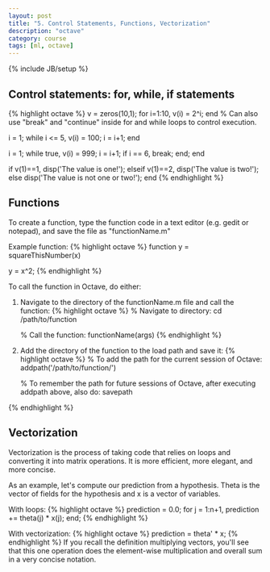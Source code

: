 ```yaml
---
layout: post
title: "5. Control Statements, Functions, Vectorization"
description: "octave"
category: course
tags: [ml, octave]
---
```

{% include JB/setup %}

## Control statements: for, while, if statements

{% highlight octave %}
v = zeros(10,1);
for i=1:10, 
    v(i) = 2^i;
end
% Can also use "break" and "continue" inside for and while loops to control execution.

i = 1;
while i <= 5,
  v(i) = 100; 
  i = i+1;
end

i = 1;
while true, 
  v(i) = 999; 
  i = i+1;
  if i == 6,
    break;
  end;
end

if v(1)==1,
  disp('The value is one!');
elseif v(1)==2,
  disp('The value is two!');
else
  disp('The value is not one or two!');
end
{% endhighlight %}

## Functions
To create a function, type the function code in a text editor (e.g. gedit or notepad), and save the file as "functionName.m"

Example function:
{% highlight octave %}
function y = squareThisNumber(x)

y = x^2;
{% endhighlight %}

To call the function in Octave, do either:

1) Navigate to the directory of the functionName.m file and call the function:
{% highlight octave %}
% Navigate to directory:
    cd /path/to/function

    % Call the function:
    functionName(args)
{% endhighlight %}
2) Add the directory of the function to the load path and save it:
{% highlight octave %}
% To add the path for the current session of Octave:
    addpath('/path/to/function/')

    % To remember the path for future sessions of Octave, after executing addpath above, also do:
    savepath
    
{% endhighlight %}

## Vectorization
Vectorization is the process of taking code that relies on loops and converting it into matrix operations. It is more efficient, more elegant, and more concise.

As an example, let's compute our prediction from a hypothesis. Theta is the vector of fields for the hypothesis and x is a vector of variables.

With loops:
{% highlight octave %}
prediction = 0.0;
for j = 1:n+1,
  prediction += theta(j) * x(j);
end;
{% endhighlight %}

With vectorization:
{% highlight octave %}
prediction = theta' * x;
{% endhighlight %}
If you recall the definition multiplying vectors, you'll see that this one operation does the element-wise multiplication and overall sum in a very concise notation.